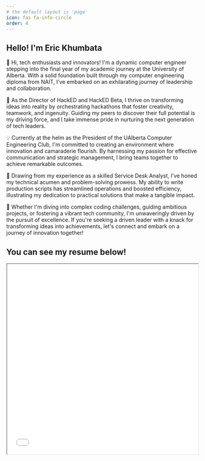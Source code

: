 ```yaml
---
# the default layout is 'page'
icon: fas fa-info-circle
order: 4
---
```


<!-- > Add Markdown syntax content to file `_tabs/about.md`{: .filepath } and it will show up on this page.
{: .prompt-tip } -->

## Hello! I'm Eric Khumbata

👋 Hi, tech enthusiasts and innovators! I'm a dynamic computer engineer stepping into the final year of my academic journey at the University of Alberta. With a solid foundation built through my computer engineering diploma from NAIT, I've embarked on an exhilarating journey of leadership and collaboration.

🎯 As the Director of HackED and HackED Beta, I thrive on transforming ideas into reality by orchestrating hackathons that foster creativity, teamwork, and ingenuity. Guiding my peers to discover their full potential is my driving force, and I take immense pride in nurturing the next generation of tech leaders.

💡 Currently at the helm as the President of the UAlberta Computer Engineering Club, I'm committed to creating an environment where innovation and camaraderie flourish. By harnessing my passion for effective communication and strategic management, I bring teams together to achieve remarkable outcomes.

🔧 Drawing from my experience as a skilled Service Desk Analyst, I've honed my technical acumen and problem-solving prowess. My ability to write production scripts has streamlined operations and boosted efficiency, illustrating my dedication to practical solutions that make a tangible impact.

🌟 Whether I'm diving into complex coding challenges, guiding ambitious projects, or fostering a vibrant tech community, I'm unwaveringly driven by the pursuit of excellence. If you're seeking a driven leader with a knack for transforming ideas into achievements, let's connect and embark on a journey of innovation together!

## You can see my resume below!
<iframe src="../assets/about/EricKhumbataResume.pdf" width="100%" height="500px"></iframe>



